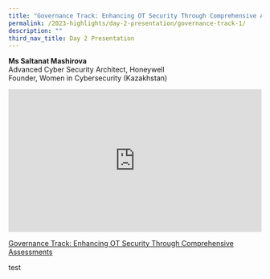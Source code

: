 ```yaml
---
title: "Governance Track: Enhancing OT Security Through Comprehensive Assessments"
permalink: /2023-highlights/day-2-presentation/governance-track-1/
description: ""
third_nav_title: Day 2 Presentation
---
```

<b>Ms Saltanat Mashirova</b><br> Advanced Cyber Security Architect, Honeywell <br>Founder, Women in Cybersecurity (Kazakhstan)

<div class="video-container">
<iframe width="853" height="315" src="https://www.youtube.com/embed/dsOwAX5cc_c?si=xEXr2REt2XdW56LC" frameborder="0" allow="accelerometer; autoplay; encrypted-media; gyroscope; picture-in-picture" allowfullscreen=""></iframe></div>

[Governance Track: Enhancing OT Security Through Comprehensive Assessments](/files/OTCEP%20Forum%202023/1345hrs_Saltanat%20Mashirova_Governance.pdf)


test


<style type="text/css"> 
	    .video-container {
      position: relative;
      padding-bottom: 56.25%; /* 16:9 */
      height: 0;
    }
    .video-container iframe {
      position: absolute;
      top: 0;
      left: 0;
      width: 100%;
      height: 100%;
    }
	</style>
